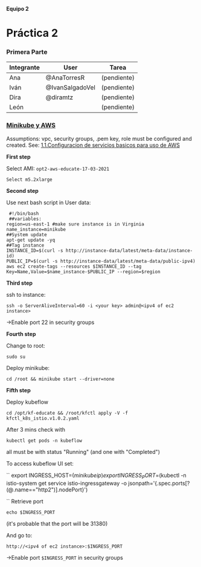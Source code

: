 **Equipo 2**
# Práctica 2 
### Primera Parte

| Integrante | User | Tarea |
|---------------|-------|---------|
| Ana | @AnaTorresR | (pendiente) |
| Iván | @IvanSalgadoVel |  (pendiente) |
| Dira | @diramtz | (pendiente) |
| León| | (pendiente)|


### [Minikube y AWS](https://github.com/ITAM-DS/analisis-numerico-computo-cientifico/wiki/1.1.Configuracion-de-servicios-basicos-para-uso-de-AWS)

Assumptions: vpc, security groups, .pem key, role must be configured and created. See: [1.1.Configuracion de servicios basicos para uso de AWS]()


**First step**

Select AMI: `opt2-aws-educate-17-03-2021`

`Select m5.2xlarge`


**Second step**

Use next bash script in User data:

     #!/bin/bash
     ##variables:
    region=us-east-1 #make sure instance is in Virginia
    name_instance=minikube
    ##System update
    apt-get update -yq
    ##Tag instance
    INSTANCE_ID=$(curl -s http://instance-data/latest/meta-data/instance-id)
    PUBLIC_IP=$(curl -s http://instance-data/latest/meta-data/public-ipv4)
    aws ec2 create-tags --resources $INSTANCE_ID --tag Key=Name,Value=$name_instance-$PUBLIC_IP --region=$region

**Third step**

ssh to instance:

``ssh -o ServerAliveInterval=60 -i <your key> admin@<ipv4 of ec2 instance>``

->Enable port 22 in security groups

**Fourth step**

Change to root:

``sudo su``

Deploy minikube:

``cd /root && minikube start --driver=none``

**Fifth step**

Deploy kubeflow

``cd /opt/kf-educate && /root/kfctl apply -V -f kfctl_k8s_istio.v1.0.2.yaml``

After 3 mins check with

``kubectl get pods -n kubeflow``

all must be with status "Running" (and one with "Completed")

To access kubeflow UI set:

``
export INGRESS_HOST=$(minikube ip)
export INGRESS_PORT=$(kubectl -n istio-system get service istio-ingressgateway -o jsonpath='{.spec.ports[?(@.name=="http2")].nodePort}')

``
Retrieve port

``echo $INGRESS_PORT``

(it's probable that the port will be 31380)

And go to:

``http://<ipv4 of ec2 instance>:$INGRESS_PORT``

->Enable port `$INGRESS_PORT` in security groups
